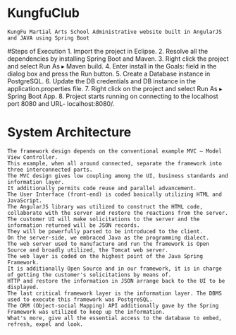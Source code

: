 # KungfuClub
	KungFu Martial Arts School Administrative website built in AngularJS and JAVA using Spring Boot

#Steps of Execution
	1. Import the project in Eclipse.
	2. Resolve all the dependencies by installing Spring Boot and Maven.
	3. Right click the project and select Run As ▸ Maven build.
	4. Enter install in the Goals: field in the dialog box and press the Run button.
	5. Create a Database instance in PostgreSQL.
	6. Update the DB credentials and DB instance in the application.properties file.
	7. Right click on the project and select Run As ▸ Spring Boot App.
	8. Project starts running on connecting to the localhost port 8080 and URL- localhost:8080/.

# System Architecture
	The framework design depends on the conventional example MVC – Model View Controller. 
	This example, when all around connected, separate the framework into three interconnected parts. 
	The MVC design gives low coupling among the UI, business standards and information layer. 
	It additionally permits code reuse and parallel advancement. 
	The User Interface (front-end) is coded basically utilizing HTML and JavaScript. 
	The AngularJS library was utilized to construct the HTML code, collaborate with the server and restore the reactions from the server. 
	The customer UI will make solicitations to the server and the information returned will be JSON records. 
	They will be powerfully parsed to be introduced to the client. 
	On the server-side, we embraced Java as the programming dialect. 
	The web server used to manufacture and run the framework is Open Source and broadly utilized, the Tomcat web server. 
	The web layer is coded on the highest point of the Java Spring Framework. 
	It is additionally Open Source and in our framework, it is in charge of getting the customer's solicitations by means of.
	HTTP and restore the information in JSON arrange back to the UI to be displayed. 
	The last critical framework layer is the information layer. The DBMS used to execute this framework was PostgreSQL. 
	The ORM (Object-social Mapping) API additionally gave by the Spring Framework was utilized to keep up the information.
	What's more, give all the essential access to the database to embed, refresh, expel and look.
